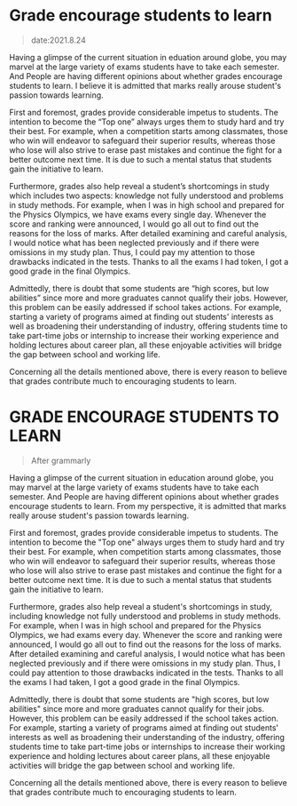 # Grade encourage students to learn

> date:2021.8.24

Having a glimpse of the current situation in eduation around globe, you may marvel at the large variety of exams students have to take each semester. And People are having different opinions about whether grades encourage students to learn. I believe it is admitted that marks really arouse student's passion towards learning.

First and foremost, grades provide considerable impetus to students. The intention to become the “Top one” always urges them to study hard and try their best. For example, when a competition starts among classmates, those who win will endeavor to safeguard their superior results, whereas those who lose will also strive to erase past mistakes and continue the fight for a better outcome next time. It is due to such a mental status that students gain the initiative to learn.

Furthermore, grades also help reveal a student’s shortcomings in study which includes two aspects: knowledge not fully understood and problems in study methods. For example, when I was in high school and prepared for the Physics Olympics, we have exams every single day. Whenever the score and ranking were announced, I would go all out to find out the reasons for the loss of marks. After detailed examining and careful analysis, I would notice what has been neglected previously and if there were omissions in my study plan. Thus, I could pay my attention to those drawbacks indicated in the tests. Thanks to all the exams I had token, I got a good grade in the final Olympics.

Admittedly, there is doubt that some students are “high scores, but low abilities” since more and more graduates cannot qualify their jobs. However, this problem can be easily addressed if school takes actions. For example, starting a variety of programs aimed at finding out students' interests as well as broadening their understanding of industry, offering students time to take part-time jobs or internship to increase their working experience and holding lectures about career plan, all these enjoyable activities will bridge the gap between school and working life.

Concerning all the details mentioned above, there is every reason to believe that grades contribute much to encouraging students to learn.

# GRADE ENCOURAGE STUDENTS TO LEARN

> After grammarly

Having a glimpse of the current situation in education around globe, you may marvel at the large variety of exams students have to take each semester. And People are having different opinions about whether grades encourage students to learn. From my perspective, it is admitted that marks really arouse student's passion towards learning.

First and foremost, grades provide considerable impetus to students. The intention to become the "Top one" always urges them to study hard and try their best. For example, when competition starts among classmates, those who win will endeavor to safeguard their superior results, whereas those who lose will also strive to erase past mistakes and continue the fight for a better outcome next time. It is due to such a mental status that students gain the initiative to learn.

Furthermore, grades also help reveal a student's shortcomings in study, including knowledge not fully understood and problems in study methods. For example, when I was in high school and prepared for the Physics Olympics, we had exams every day. Whenever the score and ranking were announced, I would go all out to find out the reasons for the loss of marks. After detailed examining and careful analysis, I would notice what has been neglected previously and if there were omissions in my study plan. Thus, I could pay attention to those drawbacks indicated in the tests. Thanks to all the exams I had taken, I got a good grade in the final Olympics.

Admittedly, there is doubt that some students are "high scores, but low abilities" since more and more graduates cannot qualify for their jobs. However, this problem can be easily addressed if the school takes action. For example, starting a variety of programs aimed at finding out students' interests as well as broadening their understanding of the industry, offering students time to take part-time jobs or internships to increase their working experience and holding lectures about career plans, all these enjoyable activities will bridge the gap between school and working life.

Concerning all the details mentioned above, there is every reason to believe that grades contribute much to encouraging students to learn.
